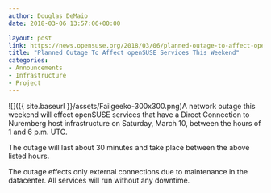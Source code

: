 ```yaml
---
author: Douglas DeMaio
date: 2018-03-06 13:57:06+00:00

layout: post
link: https://news.opensuse.org/2018/03/06/planned-outage-to-affect-opensuse-services-this-weekend/
title: "Planned Outage To Affect openSUSE Services This Weekend"
categories:
- Announcements
- Infrastructure
- Project
---
```

![]({{ site.baseurl }}/assets/Failgeeko-300x300.png)A network outage this weekend will effect openSUSE services that have a Direct Connection to Nuremberg host infrastructure on Saturday, March 10, between the hours of 1 and 6 p.m. UTC.

The outage will last about 30 minutes and take place between the above listed hours.

The outage effects only external connections due to maintenance in the datacenter. All services will run without any downtime.		
